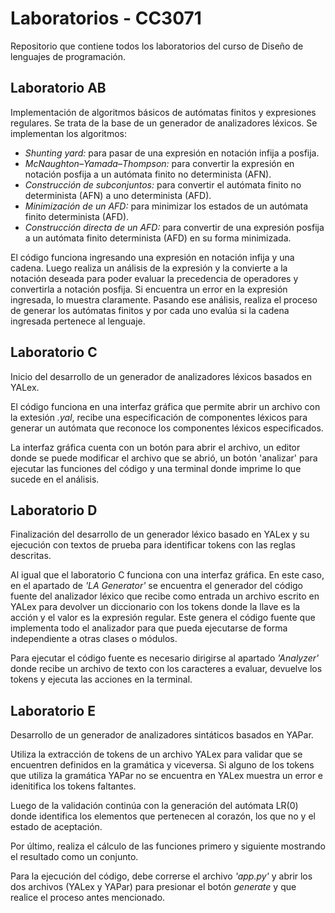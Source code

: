 # Laboratorios - CC3071
Repositorio que contiene todos los laboratorios del curso de Diseño de lenguajes de programación.

## Laboratorio AB
Implementación de algoritmos básicos de autómatas finitos y expresiones regulares. Se trata de la base de un generador de analizadores léxicos. 
Se implementan los algoritmos:
- _Shunting yard:_ para pasar de una expresión en notación infija a posfija.
- _McNaughton–Yamada–Thompson:_ para convertir la expresión en notación posfija a un autómata finito no determinista (AFN).
- _Construcción de subconjuntos:_ para convertir el autómata finito no determinista (AFN) a uno determinista (AFD).
- _Minimización de un AFD:_ para minimizar los estados de un autómata finito determinista (AFD).
- _Construcción directa de un AFD:_ para convertir de una expresión posfija a un autómata finito determinista (AFD) en su forma minimizada.

El código funciona ingresando una expresión en notación infija y una cadena. Luego realiza un análisis de la expresión y la convierte a la notación deseada para poder evaluar la precedencia de operadores y convertirla a notación posfija. Si encuentra un error en la expresión ingresada, lo muestra claramente. Pasando ese análisis, realiza el proceso de generar los autómatas finitos y por cada uno evalúa si la cadena ingresada pertenece al lenguaje.

## Laboratorio C
Inicio del desarrollo de un generador de analizadores léxicos basados en YALex.

El código funciona en una interfaz gráfica que permite abrir un archivo con la extesión _.yal_, recibe una especificación de componentes léxicos para generar un autómata que reconoce los componentes léxicos especificados.

La interfaz gráfica cuenta con un botón para abrir el archivo, un editor donde se puede modificar el archivo que se abrió, un botón 'analizar' para ejecutar las funciones del código y una terminal donde imprime lo que sucede en el análisis.

## Laboratorio D
Finalización del desarrollo de un generador léxico basado en YALex y su ejecución con textos de prueba para identificar tokens con las reglas descritas.

Al igual que el laboratorio C funciona con una interfaz gráfica. En este caso, en el apartado de _'LA Generator'_ se encuentra el generador del código fuente del analizador léxico que recibe como entrada un archivo escrito en YALex para devolver un diccionario con los tokens donde la llave es la acción y el valor es la expresión regular. Este genera el código fuente que implementa todo el analizador para que pueda ejecutarse de forma independiente a otras clases o módulos. 

Para ejecutar el código fuente es necesario dirigirse al apartado _'Analyzer'_ donde recibe un archivo de texto con los caracteres a evaluar, devuelve los tokens y  ejecuta las acciones en la terminal.

## Laboratorio E
Desarrollo de un generador de analizadores sintáticos basados en YAPar.

Utiliza la extracción de tokens de un archivo YALex para validar que se encuentren definidos en la gramática y viceversa. Si alguno de los tokens que utiliza la gramática YAPar no se encuentra en YALex muestra un error e idenitifica los tokens faltantes.

Luego de la validación continúa con la generación del autómata LR(0) donde identifica los elementos que pertenecen al corazón, los que no y el estado de aceptación.

Por último, realiza el cálculo de las funciones primero y siguiente mostrando el resultado como un conjunto.

Para la ejecución del código, debe correrse el archivo _'app.py'_ y abrir los dos archivos (YALex y YAPar) para presionar el botón _generate_ y que realice el proceso antes mencionado.